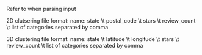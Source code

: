 Refer to when parsing input

2D clutsering file format:
name: state \t postal_code \t stars \t review_count \t list of categories separated by comma

3D clustering file format:
name: state \t latitude \t longitude \t stars \t review_count \t list of categories separated by comma
